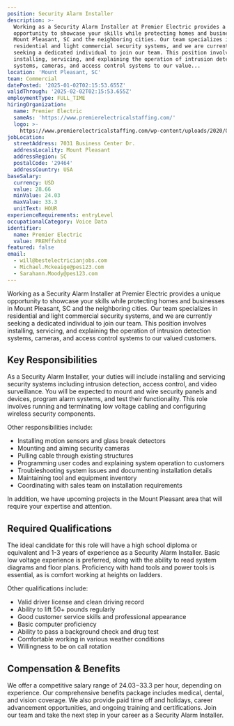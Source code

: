 ```yaml
---
position: Security Alarm Installer
description: >-
  Working as a Security Alarm Installer at Premier Electric provides a unique
  opportunity to showcase your skills while protecting homes and businesses in
  Mount Pleasant, SC and the neighboring cities. Our team specializes in
  residential and light commercial security systems, and we are currently
  seeking a dedicated individual to join our team. This position involves
  installing, servicing, and explaining the operation of intrusion detection
  systems, cameras, and access control systems to our value...
location: 'Mount Pleasant, SC'
team: Commercial
datePosted: '2025-01-02T02:15:53.655Z'
validThrough: '2025-02-02T02:15:53.655Z'
employmentType: FULL_TIME
hiringOrganization:
  name: Premier Electric
  sameAs: 'https://www.premierelectricalstaffing.com/'
  logo: >-
    https://www.premierelectricalstaffing.com/wp-content/uploads/2020/05/Premier-Electrical-Staffing-logo.png
jobLocation:
  streetAddress: 7031 Business Center Dr.
  addressLocality: Mount Pleasant
  addressRegion: SC
  postalCode: '29464'
  addressCountry: USA
baseSalary:
  currency: USD
  value: 28.66
  minValue: 24.03
  maxValue: 33.3
  unitText: HOUR
experienceRequirements: entryLevel
occupationalCategory: Voice Data
identifier:
  name: Premier Electric
  value: PREMffxhtd
featured: false
email:
  - will@bestelectricianjobs.com
  - Michael.Mckeaige@pes123.com
  - Sarahann.Moody@pes123.com
---
```




Working as a Security Alarm Installer at Premier Electric provides a unique opportunity to showcase your skills while protecting homes and businesses in Mount Pleasant, SC and the neighboring cities. Our team specializes in residential and light commercial security systems, and we are currently seeking a dedicated individual to join our team. This position involves installing, servicing, and explaining the operation of intrusion detection systems, cameras, and access control systems to our valued customers.

## Key Responsibilities
As a Security Alarm Installer, your duties will include installing and servicing security systems including intrusion detection, access control, and video surveillance. You will be expected to mount and wire security panels and devices, program alarm systems, and test their functionality. This role involves running and terminating low voltage cabling and configuring wireless security components. 

Other responsibilities include:
- Installing motion sensors and glass break detectors
- Mounting and aiming security cameras
- Pulling cable through existing structures
- Programming user codes and explaining system operation to customers
- Troubleshooting system issues and documenting installation details
- Maintaining tool and equipment inventory
- Coordinating with sales team on installation requirements

In addition, we have upcoming projects in the Mount Pleasant area that will require your expertise and attention. 

## Required Qualifications
The ideal candidate for this role will have a high school diploma or equivalent and 1-3 years of experience as a Security Alarm Installer. Basic low voltage experience is preferred, along with the ability to read system diagrams and floor plans. Proficiency with hand tools and power tools is essential, as is comfort working at heights on ladders. 

Other qualifications include:
- Valid driver license and clean driving record
- Ability to lift 50+ pounds regularly
- Good customer service skills and professional appearance
- Basic computer proficiency
- Ability to pass a background check and drug test
- Comfortable working in various weather conditions
- Willingness to be on call rotation

## Compensation & Benefits
We offer a competitive salary range of $24.03-$33.3 per hour, depending on experience. Our comprehensive benefits package includes medical, dental, and vision coverage. We also provide paid time off and holidays, career advancement opportunities, and ongoing training and certifications. Join our team and take the next step in your career as a Security Alarm Installer.